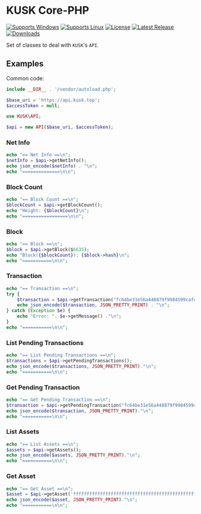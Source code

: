 # KUSK Core-PHP

[![Supports Windows](https://img.shields.io/badge/support-Windows-blue?logo=Windows)](https://github.com/KUSK-TOP/kusk-php/releases/latest)
[![Supports Linux](https://img.shields.io/badge/support-Linux-yellow?logo=Linux)](https://github.com/KUSK-TOP/kusk-php/releases/latest)
[![License](https://img.shields.io/github/license/KUSK-TOP/core)](https://github.com/KUSK-TOP/kusk-php/blob/master/LICENSE)
[![Latest Release](https://img.shields.io/github/v/release/KUSK-TOP/core?label=latest%20release)](https://github.com/KUSK-TOP/kusk-php/releases/latest)
[![Downloads](https://img.shields.io/github/downloads/KUSK-TOP/kusk-php/total)](https://github.com/KUSK-TOP/kusk-php/releases)

Set of classes to deal with `KUSK`'s `API`.

## Examples

Common code:
```php
include __DIR__ . '/vendor/autoload.php';

$base_uri = 'https://api.kusk.top';
$accessToken = null;

use KUSK\API;

$api = new API($base_uri, $accessToken);
```

### Net Info

```php
echo "== Net Info ==\n";
$netInfo = $api->getNetInfo();
echo json_encode($netInfo) . "\n";
echo "==============\n\n";
```

### Block Count
```php
echo "== Block Count ==\n";
$blockCount = $api->getBlockCount();
echo "Height: {$blockCount}\n";
echo "=================\n\n";
```

### Block
```php
echo "== Block ==\n";
$block = $api->getBlock($6635);
echo "Block({$blockCount}): {$block->hash}\n";
echo "===========\n\n";
```

### Transaction
```php
echo "== Transaction ==\n";
try {
    $transaction = $api->getTransaction("fc64be31e56a448879f9984599cafead466ec5b1a985c6ce8e6d45685c55b7d1");
    echo json_encode($transaction, JSON_PRETTY_PRINT) . "\n";
} catch (Exception $e) {
    echo "Error: ". $e->getMessage() ."\n";
}
echo "===========\n\n";
```

### List Pending Transactions
```php
echo "== List Pending Transactions ==\n";
$transactions = $api->getPendingTransactions();
echo json_encode($transactions, JSON_PRETTY_PRINT)."\n";
echo "===========\n\n";
```

### Get Pending Transaction
```php
echo "== Get Pending Transaction ==\n";
$transaction = $api->getPendingTransaction("fc64be31e56a448879f9984599cafead466ec5b1a985c6ce8e6d45685c55b7d1");
echo json_encode($transaction, JSON_PRETTY_PRINT)."\n";
echo "===========\n\n";
```

### List Assets
```php
echo "== List Assets ==\n";
$assets = $api->getAssets();
echo json_encode($assets, JSON_PRETTY_PRINT)."\n";
echo "===========\n\n";
```

### Get Asset
```php
echo "== Get Asset ==\n";
$asset = $api->getAsset('ffffffffffffffffffffffffffffffffffffffffffffffffffffffffffffffff');
echo json_encode($asset, JSON_PRETTY_PRINT)."\n";
echo "===========\n\n";
```